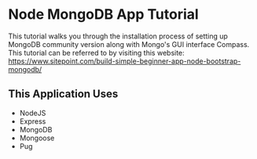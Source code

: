 # Node MongoDB App Tutorial
This tutorial walks you through the installation process of setting up MongoDB community version along with Mongo's GUI interface Compass.
This tutorial can be referred to by visiting this website: https://www.sitepoint.com/build-simple-beginner-app-node-bootstrap-mongodb/

## This Application Uses
- NodeJS
- Express
- MongoDB
- Mongoose
- Pug